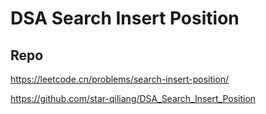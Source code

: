# DSA Search Insert Position
## Repo

https://leetcode.cn/problems/search-insert-position/

https://github.com/star-qiliang/DSA_Search_Insert_Position